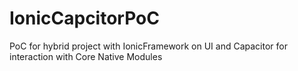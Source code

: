 # IonicCapcitorPoC
PoC for hybrid project with IonicFramework on UI and Capacitor for interaction with Core Native Modules 
